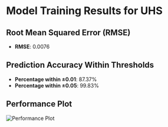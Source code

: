 # Model Training Results for UHS

## Root Mean Squared Error (RMSE)
- **RMSE**: 0.0076

## Prediction Accuracy Within Thresholds
- **Percentage within ±0.01**: 87.37%
- **Percentage within ±0.05**: 99.83%

## Performance Plot
![Performance Plot](../imgs/UHS.png)
